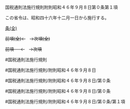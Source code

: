 国税通則法施行規則附則昭和４６年９月８日第０条第１項

この省令は、昭和四十六年十二月一日から施行する。

[条(全)](国税通則法施行規則附則昭和４６年９月８日第０条_.md)

~~前項(全)←~~　~~→次項(全)~~

~~前項 　 ←~~　~~→次項~~



#国税通則法施行規則

#国税通則法施行規則/附則昭和４６年９月８日

#国税通則法施行規則/附則昭和４６年９月８日/第０条

#国税通則法施行規則/附則昭和４６年９月８日/第０条

#国税通則法施行規則/附則昭和４６年９月８日/第０条/第１項

